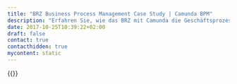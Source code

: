 ```yaml
---
title: "BRZ Business Process Management Case Study | Camunda BPM"
description: "Erfahren Sie, wie das BRZ mit Camunda die Geschäftsprozessautomatisierung organisiert und die Effizienz im Unternehmen gesteigert hat. Camunda ist der Marktführer für Workflow-Automatisierung basierend auf Java und BPMN 2.0."
date: 2017-10-25T10:39:22+02:00
draft: false
contact: true
contacthidden: true
mycontent: static
---
```

{{<case-study-single
company="Bundesrechenzentrum GmbH"
companydescription="<p>Die Bundesrechenzentrum GmbH ist der IT-Dienstleister und marktführender E-Government-Partner der österreichischen Verwaltung. Mit rund 1.200 Mitarbeiter/innen betreut das BRZ mehr als 30.000 IT-Arbeitsplätze an 1.200 Betriebsstandorten und erzielt einen Jahresumsatz von 260 Mio. Euro (2015). Insgesamt entwickelt und betreibt das Unternehmen mehr als 400 E-Government-Anwendungen, die von mehr als fünf Millionen Nutzer/innen in Anspruch genommen werden.</p><p>Eigentümer ist die Republik Österreich, vertreten durch das Bundesministerium für Finanzen. Kernmarkt sind die Bundesministerien und nachgeordnete Dienststellen, oberste Organe und ausgegliederte Rechtsträger, wie das Arbeitsmarktservice, Universitäten und die Buchhaltungsagentur des Bundes. Das BRZ kooperiert auch international, etwa in der „Allianz der europäischen Verwaltungs-IT-Dienstleister“ (Euritas).</p>"
customerquote=""
teaser="Implementierung von IT-Prozessen zur Unterstützung der Bundesverwaltung mit E-Government-Anwendungen"
usecase=""
videolink=""
logo="//images.ctfassets.net/vpidbgnakfvf/1K5dzoh93Smsw6OAe0Asc4/686aec836a1faa3620c0b2083f1965bb/brz.svg"
pdf=""
thumbnail="">}}